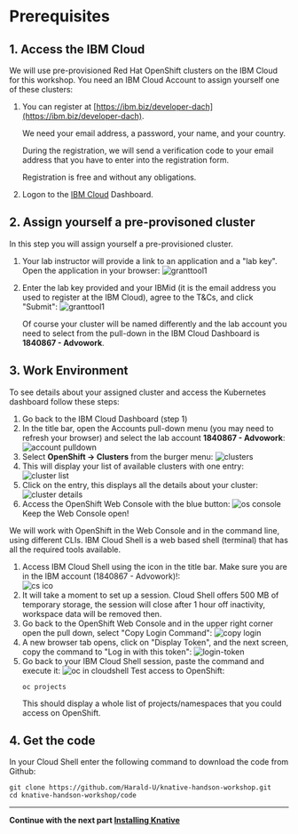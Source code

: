 # Prerequisites

## 1. Access the IBM Cloud

We will use pre-provisioned Red Hat OpenShift clusters on the IBM Cloud for this workshop. You need an IBM Cloud Account to assign yourself one of these clusters:

1. You can register at [https://ibm.biz/developer-dach](https://ibm.biz/developer-dach).

    We need your email address, a password, your name, and your country. 
    
    During the registration, we will send a verification code to your email address that you have to enter into the registration form. 
    
    Registration is free and without any obligations.

1. Logon to the [IBM Cloud](https://cloud.ibm.com) Dashboard.

## 2. Assign yourself a pre-provisoned cluster

In this step you will assign yourself a pre-provisioned cluster. 

1. Your lab instructor will provide a link to an application and a "lab key". Open the application in your browser:
   ![granttool1](images/granttool1.png)
   
2. Enter the lab key provided and your IBMid (it is the email address you used to register at the IBM Cloud), agree to the T&Cs, and click "Submit":
   ![granttool1](images/granttool2.png)
   
   Of course your cluster will be named differently and the lab account you need to select from the pull-down in the IBM Cloud Dashboard is **1840867 - Advowork**.
   
## 3. Work Environment

To see details about your assigned cluster and access the Kubernetes dashboard follow these steps:

1. Go back to the IBM Cloud Dashboard (step 1)
1. In the title bar, open the Accounts pull-down menu (you may need to refresh your browser) and select the lab account **1840867 - Advowork**:
   ![account pulldown](images/dashboard-pulldown.png)  
1. Select __OpenShift -> Clusters__ from the burger menu:
   ![clusters](images/dashboard-clusters.png)
1. This will display your list of available clusters with one entry:
   ![cluster list](images/display-clusters.png)
1. Click on the entry, this displays all the details about your cluster:
   ![cluster details](images/cluster-details.png)
1. Access the OpenShift Web Console with the blue button:
   ![os console](images/os-console.png)
   Keep the Web Console open!


We will work with OpenShift in the Web Console and in the command line, using different CLIs. IBM Cloud Shell is a web based shell (terminal) that has all the required tools available. 

1. Access IBM Cloud Shell using the icon in the title bar. Make sure you are in the IBM account (1840867 - Advowork)!:  
   ![cs ico](images/cloudshell-icon.png)
1. It will take a moment to set up a session. Cloud Shell offers 500 MB of temporary storage, the session will close after 1 hour off inactivity, workspace data will be removed then.
1. Go back to the OpenShift Web Console and in the upper right corner open the pull down, select "Copy Login Command":
   ![copy login](images/copy-login-command.png)
1. A new browser tab opens, click on "Display Token", and the next screen, copy the command to "Log in with this token":
   ![login-token](images/login-token.png)
1. Go back to your IBM Cloud Shell session, paste the command and execute it:
   ![oc in cloudshell](images/cloudshell-oc-login.png) 
   Test access to OpenShift:
   ```
   oc projects
   ```
   This should display a whole list of projects/namespaces that you could access on OpenShift.  


## 4. Get the code

In your Cloud Shell enter the following command to download the code from Github:

```
git clone https://github.com/Harald-U/knative-handson-workshop.git
cd knative-handson-workshop/code
```

---

__Continue with the next part [Installing Knative](2-InstallKnative.md)__
      
